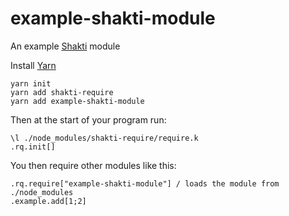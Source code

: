 # example-shakti-module

An example [Shakti](https://shakti.com/) module

Install [Yarn](https://yarnpkg.com/lang/en/)

```
yarn init
yarn add shakti-require
yarn add example-shakti-module
```

Then at the start of your program run:

```
\l ./node_modules/shakti-require/require.k
.rq.init[]
```

You then require other modules like this:
```
.rq.require["example-shakti-module"] / loads the module from ./node_modules
.example.add[1;2]
```
